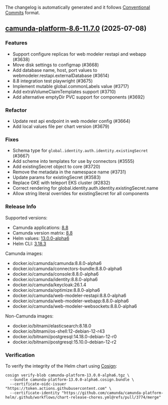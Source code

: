 The changelog is automatically generated and it follows [Conventional Commits](https://www.conventionalcommits.org/en/v1.0.0/) format.

## [camunda-platform-8.6-11.7.0](https://github.com/camunda/camunda-platform-helm/releases/tag/camunda-platform-8.6-11.7.0) (2025-07-08)

### Features

- Support configure replicas for web modeler restapi and webapp (#3638)
- Move disk settings to configmap (#3668)
- Add database name, host, port values to webmodeler.restapi.externalDatabase (#3614)
- 8.8 integration test playwright (#3675)
- Implement mutable global.commonLabels value (#3717)
- Add extraVolumeClaimTemplates support (#3710)
- Add alternative emptyDir PVC support for components (#3692)

### Refactor

- Update rest api endpoint in web modeler config (#3664)
- Add local values file per chart version (#3679)

### Fixes

- Schema type for `global.identity.auth.identity.existingSecret` (#3667)
- Add scheme into templates for use by connectors (#3555)
- Add existingSecret object to core (#3720)
- Remove the metadata in the namespace name (#3731)
- Update params for existingSecret  (#3583)
- Replace GKE with teleport EKS cluster (#2832)
- Correct rendering for global.identity.auth.identity.existingSecret.name
- Allow string literal overrides for existingSecret for all components

<!-- generated by git-cliff -->
### Release Info

Supported versions:

- Camunda applications: [8.8](https://github.com/camunda/camunda/releases?q=tag%3A8.8&expanded=true)
- Camunda version matrix: [8.8](https://helm.camunda.io/camunda-platform/version-matrix/camunda-8.8)
- Helm values: [13.0.0-alpha6](https://artifacthub.io/packages/helm/camunda/camunda-platform/13.0.0-alpha6#parameters)
- Helm CLI: [3.18.3](https://github.com/helm/helm/releases/tag/v3.18.3)

Camunda images:

- docker.io/camunda/camunda:8.8.0-alpha6
- docker.io/camunda/connectors-bundle:8.8.0-alpha6
- docker.io/camunda/console:8.8.0-alpha6
- docker.io/camunda/identity:8.8.0-alpha6
- docker.io/camunda/keycloak:26.1.4
- docker.io/camunda/optimize:8.8.0-alpha6
- docker.io/camunda/web-modeler-restapi:8.8.0-alpha6
- docker.io/camunda/web-modeler-webapp:8.8.0-alpha6
- docker.io/camunda/web-modeler-websockets:8.8.0-alpha6

Non-Camunda images:

- docker.io/bitnami/elasticsearch:8.18.0
- docker.io/bitnami/os-shell:12-debian-12-r43
- docker.io/bitnami/postgresql:14.18.0-debian-12-r0
- docker.io/bitnami/postgresql:15.10.0-debian-12-r2

### Verification

To verify the integrity of the Helm chart using [Cosign](https://docs.sigstore.dev/signing/quickstart/):

```shell
cosign verify-blob camunda-platform-13.0.0-alpha6.tgz \
  --bundle camunda-platform-13.0.0-alpha6.cosign.bundle \
  --certificate-oidc-issuer "https://token.actions.githubusercontent.com" \
  --certificate-identity "https://github.com/camunda/camunda-platform-helm/.github/workflows/chart-release-chores.yml@refs/pull/3774/merge"
```
